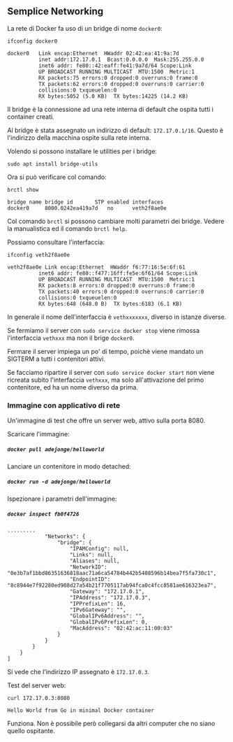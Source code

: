 ## Semplice Networking

La rete di Docker fa uso di un bridge di nome `docker0`:

```
ifconfig docker0

docker0   Link encap:Ethernet  HWaddr 02:42:ea:41:9a:7d  
          inet addr:172.17.0.1  Bcast:0.0.0.0  Mask:255.255.0.0
          inet6 addr: fe80::42:eaff:fe41:9a7d/64 Scope:Link
          UP BROADCAST RUNNING MULTICAST  MTU:1500  Metric:1
          RX packets:75 errors:0 dropped:0 overruns:0 frame:0
          TX packets:62 errors:0 dropped:0 overruns:0 carrier:0
          collisions:0 txqueuelen:0 
          RX bytes:5052 (5.0 KB)  TX bytes:14225 (14.2 KB)
```
Il bridge è la connessione ad una rete interna di default che ospita tutti i container creati.

Al bridge è stata assegnato un indirizzo di default: `172.17.0.1/16`. Questo è l'indirizzo della macchina ospite sulla rete interna.

Volendo si possono installare le utilities per i bridge:
```
sudo apt install bridge-utils
```

Ora si può verificare col comando:
```
brctl show

bridge name	bridge id		STP enabled	interfaces
docker0		8000.0242ea419a7d	no		veth2f8ae0e
```

Col comando `brctl` si possono cambiare molti parametri dei bridge. Vedere la manualistica ed il comando `brctl help`.

Possiamo consultare l'interfaccia:
```
ifconfig veth2f8ae0e

veth2f8ae0e Link encap:Ethernet  HWaddr f6:77:16:5e:6f:61  
          inet6 addr: fe80::f477:16ff:fe5e:6f61/64 Scope:Link
          UP BROADCAST RUNNING MULTICAST  MTU:1500  Metric:1
          RX packets:8 errors:0 dropped:0 overruns:0 frame:0
          TX packets:40 errors:0 dropped:0 overruns:0 carrier:0
          collisions:0 txqueuelen:0 
          RX bytes:648 (648.0 B)  TX bytes:6183 (6.1 KB)
```

In generale il nome dell'interfaccia è `vethxxxxxxx`, diverso in istanze diverse.

Se fermiamo il server con `sudo service docker stop` viene rimossa l'interfaccia `vethxxx` ma non il brige `docker0`.

Fermare il server impiega un po' di tempo, poichè viene mandato un SIGTERM a tutti i contenitori attivi.

Se facciamo ripartire il server con `sudo service docker start` non viene ricreata subito l'interfaccia `vethxxx`, ma solo all'attivazione del primo contenitore, ed ha un nome diverso da prima.


### Immagine con applicativo di rete

Un'immagine di test che offre un server web, attivo sulla porta 8080.

Scaricare l'immagine:
##### `docker pull adejonge/helloworld`

Lanciare un contenitore in modo detached:
##### `docker run -d adejonge/helloworld`

Ispezionare i parametri dell'immagine:
##### `docker inspect fb0f4726`
```
.........
            "Networks": {
                "bridge": {
                    "IPAMConfig": null,
                    "Links": null,
                    "Aliases": null,
                    "NetworkID": "0e3b7af1bbd86351636818aac71a6ca54784b442b5408596b14bea7f5fa730c1",
                    "EndpointID": "8c8944e7f92280ed908d27a54b21f7705117ab94fca0c4fcc8581ae616323ea7",
                    "Gateway": "172.17.0.1",
                    "IPAddress": "172.17.0.3",
                    "IPPrefixLen": 16,
                    "IPv6Gateway": "",
                    "GlobalIPv6Address": "",
                    "GlobalIPv6PrefixLen": 0,
                    "MacAddress": "02:42:ac:11:00:03"
                }
            }
        }
    }
]
```
Si vede che l'indirizzo IP assegnato è `172.17.0.3`.

Test del server web:
```
curl 172.17.0.3:8080

Hello World from Go in minimal Docker container
```

Funziona. Non è possibile però collegarsi da altri computer che no siano quello ospitante.


